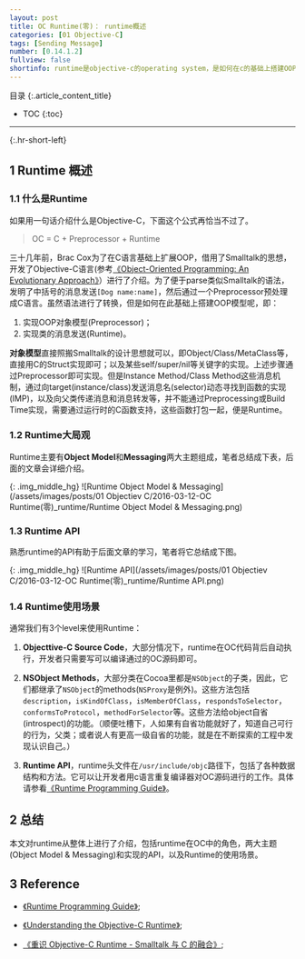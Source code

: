 ```yaml
---
layout: post
title: OC Runtime(零)： runtime概述
categories: [01 Objective-C]
tags: [Sending Message]
number: [0.14.1.2]
fullview: false
shortinfo: runtime是objective-c的operating system，是如何在c的基础上搭建OOP语言的基石。本文是《OC Runtime》系列的概述，对runtime做一个全局的介绍。
---
```

目录
{:.article_content_title}


* TOC
{:toc}

---
{:.hr-short-left}

## 1 Runtime 概述 ##

### 1.1 什么是Runtime ###

如果用一句话介绍什么是Objective-C，下面这个公式再恰当不过了。

> OC = C + Preprocessor + Runtime

三十几年前，Brac Cox为了在C语言基础上扩展OOP，借用了Smalltalk的思想，开发了Objective-C语言(参考[《Object-Oriented Programming: An Evolutionary Approach》](https://www.amazon.com/Object-Oriented-Programming-Evolutionary-Brad-Cox/dp/0201548348)）进行了介绍。为了便于parse类似Smalltalk的语法，发明了中括号的消息发送``[Dog name:name]``，然后通过一个Preprocessor预处理成C语言。虽然语法进行了转换，但是如何在此基础上搭建OOP模型呢，即：

1. 实现OOP对象模型(Preprocessor)；
2. 实现类的消息发送(Runtime)。

**对象模型**直接照搬Smalltalk的设计思想就可以，即Object/Class/MetaClass等，直接用C的Struct实现即可；以及某些self/super/nil等关键字的实现。上述步骤通过Preprocessor即可实现。但是Instance Method/Class Method这些消息机制，通过向target(instance/class)发送消息名(selector)动态寻找到函数的实现(IMP)，以及向父类传递消息和消息转发等，并不能通过Preprocessing或Build Time实现，需要通过运行时的C函数支持，这些函数打包一起，便是Runtime。

### 1.2 Runtime大局观 ###

Runtime主要有**Object Model**和**Messaging**两大主题组成，笔者总结成下表，后面的文章会详细介绍。

{: .img_middle_hg}
![Runtime Object Model & Messaging](/assets/images/posts/01 Objectiev C/2016-03-12-OC Runtime(零)_runtime/Runtime Object Model & Messaging.png)

### 1.3 Runtime API ###

熟悉runtime的API有助于后面文章的学习，笔者将它总结成下图。

{: .img_middle_hg}
![Runtime API](/assets/images/posts/01 Objectiev C/2016-03-12-OC Runtime(零)_runtime/Runtime API.png)

### 1.4 Runtime使用场景 ###

通常我们有3个level来使用Runtime：

1. **Objecttive-C Source Code**，大部分情况下，runtime在OC代码背后自动执行，开发者只需要写可以编译通过的OC源码即可。

2. **NSObject Methods**，大部分类在Cocoa里都是``NSObject``的子类，因此，它们都继承了``NSObject``的methods(``NSProxy``是例外)。这些方法包括``description``，``isKindOfClass``，``isMemberOfClass``，``respondsToSelector``，``conformsToProtocol``，``methodForSelector``等。这些方法给object自省(introspect)的功能。（顺便吐槽下，人如果有自省功能就好了，知道自己可行的行为，父类；或者说人有更高一级自省的功能，就是在不断探索的工程中发现认识自己。）

3. **Runtime API**，runtime头文件在``/usr/include/objc``路径下，包括了各种数据结构和方法。它可以让开发者用c语言重复编译器对OC源码进行的工作。具体请参看[《Runtime Programming Guide》](https://developer.apple.com/library/content/documentation/Cocoa/Conceptual/ObjCRuntimeGuide/Introduction/Introduction.html)。

## 2 总结 ##

本文对runtime从整体上进行了介绍，包括runtime在OC中的角色，两大主题(Object Model & Messaging)和实现的API，以及Runtime的使用场景。


## 3 Reference ##

- [《Runtime Programming Guide》](https://developer.apple.com/library/content/documentation/Cocoa/Conceptual/ObjCRuntimeGuide/Introduction/Introduction.html);

- [《Understanding the Objective-C Runtime》](http://cocoasamurai.blogspot.hk/2010/01/understanding-objective-c-runtime.html);

- [《重识 Objective-C Runtime - Smalltalk 与 C 的融合》](http://blog.sunnyxx.com/2016/08/13/reunderstanding-runtime-0/);



